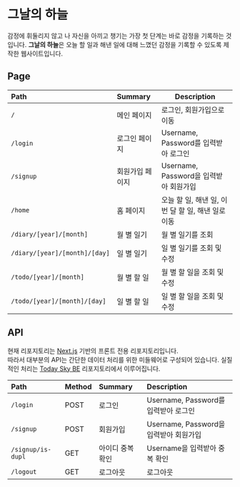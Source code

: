 # 그날의 하늘

감정에 휘둘리지 않고 나 자신을 아끼고 챙기는 가장 첫 단계는 바로 감정을 기록하는 것입니다. **그날의 하늘**은 오늘 할 일과 해낸 일에 대해 느꼈던 감정을 기록할 수 있도록 제작한 웹사이트입니다.

## Page

| Path                          | Summary         | Description                                        |
| :---------------------------- | :-------------- | -------------------------------------------------- |
| `/`                           | 메인 페이지     | 로그인, 회원가입으로 이동                          |
| `/login`                      | 로그인 페이지   | Username, Password를 입력받아 로그인               |
| `/signup`                     | 회원가입 페이지 | Username, Password을 입력받아 회원가입             |
| `/home`                       | 홈 페이지       | 오늘 할 일, 해낸 일, 이번 달 할 일, 해낸 일로 이동 |
| `/diary/[year]/[month]`       | 월 별 일기      | 월 별 일기를 조회                                  |
| `/diary/[year]/[month]/[day]` | 일 별 일기      | 일 별 일기를 조회 및 수정                          |
| `/todo/[year]/[month]`        | 월 별 할 일     | 월 별 할 일을 조회 및 수정                         |
| `/todo/[year]/[month]/[day]`  | 일 별 할 일     | 일 별 할 일을 조회 및 수정                         |

## API

현재 리포지토리는 [Next.js](https://nextjs.org/) 기반의 프론트 전용 리포지토리입니다.  
따라서 대부분의 API는 간단한 데이터 처리를 위한 미들웨어로 구성되어 있습니다.
실질적인 처리는 [Today Sky BE](https://github.com/2chanhaeng/today-sky-be) 리포지토리에서 이루어집니다.

| Path              | Method | Summary          | Description                            |
| :---------------- | :----- | :--------------- | :------------------------------------- |
| `/login`          | POST   | 로그인           | Username, Password를 입력받아 로그인   |
| `/signup`         | POST   | 회원가입         | Username, Password을 입력받아 회원가입 |
| `/signup/is-dupl` | GET    | 아이디 중복 확인 | Username을 입력받아 중복 확인          |
| `/logout`         | GET    | 로그아웃         | 로그아웃                               |
